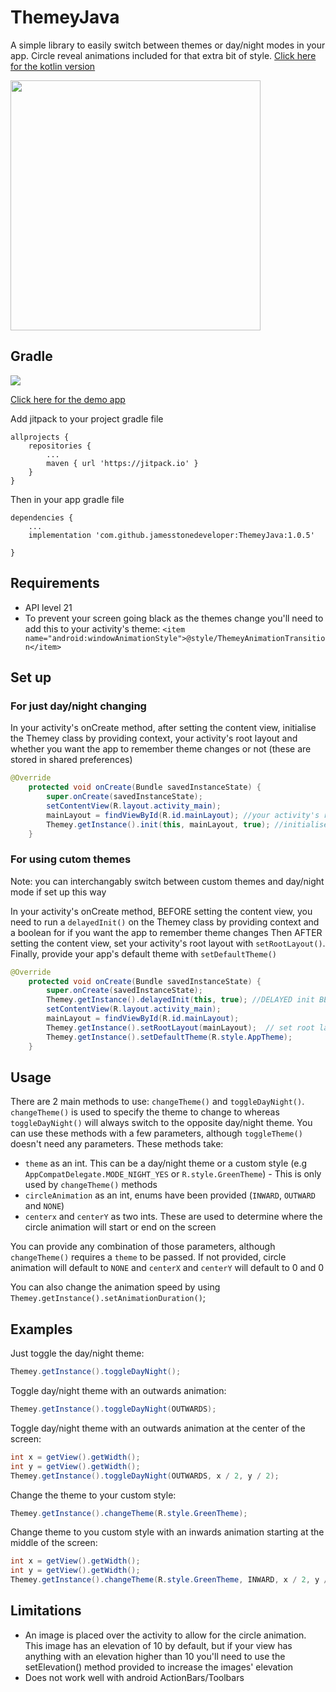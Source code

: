 # ThemeyJava

A simple library to easily switch between themes or day/night modes in your app. Circle reveal animations included for that extra bit of style. [Click here for the kotlin version](https://github.com/jamesstonedeveloper/ThemeyKotlin "ThemeyKotlin")

<img src="https://github.com/jamesstonedeveloper/ThemeyJavaDemo/blob/master/themeydemo.gif" height="400" />

## Gradle

[![](https://jitpack.io/v/jamesstonedeveloper/ThemeyJava.svg)](https://jitpack.io/#jamesstonedeveloper/ThemeyJava)

[Click here for the demo app](https://github.com/jamesstonedeveloper/ThemeyJavaDemo "Themey java demo")

Add jitpack to your project gradle file
``` 
allprojects {
	repositories {
		...
		maven { url 'https://jitpack.io' }
	}
}
```

Then in your app gradle file

```
dependencies {
    ...
    implementation 'com.github.jamesstonedeveloper:ThemeyJava:1.0.5'

}
```

## Requirements

* API level 21
* To prevent your screen going black as the themes change you'll need to add this to your activity's theme:
`<item name="android:windowAnimationStyle">@style/ThemeyAnimationTransition</item>`

## Set up

### For just day/night changing

In your activity's onCreate method, after setting the content view, initialise the Themey class by providing context, your activity's root layout and whether you want the app to remember theme changes or not (these are stored in shared preferences)
```java
@Override
    protected void onCreate(Bundle savedInstanceState) {
        super.onCreate(savedInstanceState);
        setContentView(R.layout.activity_main);
        mainLayout = findViewById(R.id.mainLayout); //your activity's root layout
        Themey.getInstance().init(this, mainLayout, true); //initialise 
    }
```

### For using cutom themes
Note: you can interchangably switch between custom themes and day/night mode if set up this way

In your activity's onCreate method, BEFORE setting the content view, you need to run a `delayedInit()` on the Themey class by providing context and a boolean for if you want the app to remember theme changes
Then AFTER setting the content view, set your activity's root layout with `setRootLayout()`. Finally, provide your app's default theme with `setDefaultTheme()`

```java
@Override
    protected void onCreate(Bundle savedInstanceState) {
        super.onCreate(savedInstanceState);
        Themey.getInstance().delayedInit(this, true); //DELAYED init BEFORE setContentView()
        setContentView(R.layout.activity_main);
        mainLayout = findViewById(R.id.mainLayout); 
        Themey.getInstance().setRootLayout(mainLayout);  // set root layout AFTER setContentView()
        Themey.getInstance().setDefaultTheme(R.style.AppTheme);
    }
```


## Usage

There are 2 main methods to use: `changeTheme()` and `toggleDayNight()`. `changeTheme()` is used to specify the theme to change to whereas `toggleDayNight()` will always switch to the opposite day/night theme.
You can use these methods with a few parameters, although `toggleTheme()` doesn't need any parameters. These methods take:
* `theme` as an int. This can be a day/night theme or a custom style (e.g `AppCompatDelegate.MODE_NIGHT_YES` or `R.style.GreenTheme`) - This is only used by `changeTheme()` methods
* `circleAnimation` as an int, enums have been provided (`INWARD`, `OUTWARD` and `NONE`)
* `centerx` and `centerY` as two ints. These are used to determine where the circle animation will start or end on the screen

You can provide any combination of those parameters, although `changeTheme()` requires a `theme` to be passed. If not provided, circle animation will default to `NONE` and `centerX` and `centerY` will default to 0 and 0

You can also change the animation speed by using `Themey.getInstance().setAnimationDuration()`;

## Examples

Just toggle the day/night theme:
```java 
Themey.getInstance().toggleDayNight();
```

Toggle day/night theme with an outwards animation:
```java
Themey.getInstance().toggleDayNight(OUTWARDS);
```

Toggle day/night theme with an outwards animation at the center of the screen:
```java
int x = getView().getWidth();
int y = getView().getWidth();
Themey.getInstance().toggleDayNight(OUTWARDS, x / 2, y / 2);
```

Change the theme to your custom style:
```java
Themey.getInstance().changeTheme(R.style.GreenTheme);
```

Change theme to you custom style with an inwards animation starting at the middle of the screen:
```java
int x = getView().getWidth();
int y = getView().getWidth();
Themey.getInstance().changeTheme(R.style.GreenTheme, INWARD, x / 2, y / 2);
```

## Limitations

* An image is placed over the activity to allow for the circle animation. This image has an elevation of 10 by default, but if your view has anything with an elevation higher than 10 you'll need to use the setElevation() method provided to increase the images' elevation
* Does not work well with android ActionBars/Toolbars
